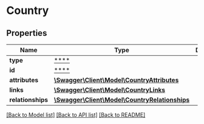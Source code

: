 # Country

## Properties
Name | Type | Description | Notes
------------ | ------------- | ------------- | -------------
**type** | [****](.md) |  | [optional] 
**id** | [****](.md) |  | [optional] 
**attributes** | [**\Swagger\Client\Model\CountryAttributes**](CountryAttributes.md) |  | [optional] 
**links** | [**\Swagger\Client\Model\CountryLinks**](CountryLinks.md) |  | [optional] 
**relationships** | [**\Swagger\Client\Model\CountryRelationships**](CountryRelationships.md) |  | [optional] 

[[Back to Model list]](../../README.md#documentation-for-models) [[Back to API list]](../../README.md#documentation-for-api-endpoints) [[Back to README]](../../README.md)


